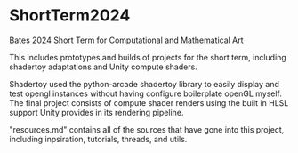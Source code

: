 # ShortTerm2024
Bates 2024 Short Term for Computational and Mathematical Art

This includes prototypes and builds of projects for the short term, including shadertoy adaptations and Unity compute shaders.

Shadertoy used the python-arcade shadertoy library to easily display and test opengl instances without having configure boilerplate openGL myself.
The final project consists of compute shader renders using the built in HLSL support Unity provides in its rendering pipeline.

"resources.md" contains all of the sources that have gone into this project, including inpsiration, tutorials, threads, and utils. 


